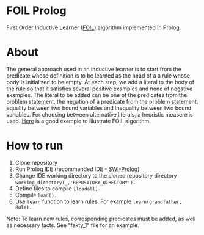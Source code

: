 # FOIL Prolog
 First Order Inductive Learner ([FOIL](https://en.wikipedia.org/wiki/First-order_inductive_learner)) algorithm implemented in Prolog.
# About 
  The general approach used in an inductive learner is to start from the predicate whose definition is to be learned as the head of a a     rule whose body is initialized to be empty. At each step, we add a literal to the body of the rule so that it satisfies several positive   examples and none of negative examples. The literal to be added can be one of the predicates from the problem statement, the negation of   a predicate from the problem statement, equality between two bound variables and inequality between two bound variables. For choosing     between alternative literals, a heuristic measure is used.
  [Here](https://github.com/johntrimble/foil-python#what-is-foil) is a good example to illustrate FOIL algorithm.
# How to run
 1. Clone repository
 2. Run Prolog IDE (recommended IDE - [SWI-Prolog](https://www.swi-prolog.org/))
 3. Change IDE working directory to the cloned repository directory ``` working_directory(_,'REPOSITORY_DIRECTORY'). ```
 4. Define files to compile ``` [loadall]. ```
 5. Compile ``` load(). ```
 6. Use ``` learn ``` function to learn rules. For example ``` learn(grandfather, Rule). ```
 
 Note: To learn new rules, corresponding predicates must be added, as well as necessary facts. See "fakty_1" file for an example.

